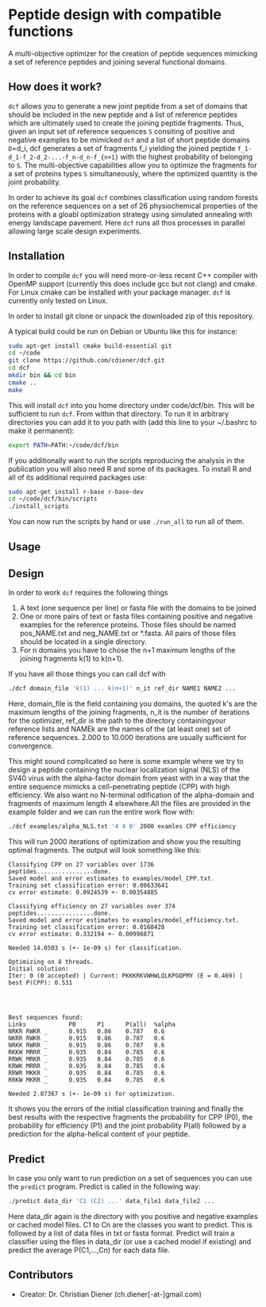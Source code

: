 Peptide design with compatible functions
========================================

A multi-objective optimizer for the creation of peptide sequences mimicking
a set of reference peptides and joining several functional domains.

How does it work?
-----------------

`dcf` allows you to generate a new joint peptide from a set of domains that
should be included in the new peptide and a list of reference peptides which are
ultimately used to create the joining peptide fragments. Thus, given an input set
of reference sequences `S` consiting of positive and negative examples to be mimicked
`dcf` and a list of short peptide domains `D`=d_i, dcf generates a set of fragments f_i
yielding the joined peptide `f_1-d_1-f_2-d_2-...-f_n-d_n-f_{n+1}` with the 
highest probability of belonging to `S`. The multi-objective capabilities allow you 
to optimize the fragments for a set of proteins types `S` simultaneously, where
the optimized quantity is the joint probability.

In order to achieve its goal `dcf` combines classification using random forests 
on the reference sequences on a set of 26 physiochemical properties of the proteins 
with a gloabl optimization strategy using simulated annealing with energy landscape
pavement. Here `dcf` runs all thos processes in parallel allowing large scale
design experiments.


Installation
------------

In order to compile `dcf` you will need more-or-less recent C++ compiler with 
OpenMP support (currently this does include gcc but not clang) and cmake. 
For Linux cmake can be installed with your package manager. 
`dcf` is currently only tested on Linux.

In order to install git clone or unpack the downloaded zip of this repository.

A typical build could be run on Debian or Ubuntu like this for instance:

```bash
sudo apt-get install cmake build-essential git
cd ~/code
git clone https://github.com/cdiener/dcf.git 
cd dcf
mkdir bin && cd bin
cmake ..
make
```

This will install `dcf` into you home directory under code/dcf/bin. This will
be sufficient to run `dcf`. From within that directory. To run it in arbitrary 
directories you can add it to you path with (add this line to your 
~/.bashrc to make it permanent):

```bash
export PATH=PATH:~/code/dcf/bin
``` 

If you additionally want to run the scripts reproducing
the analysis in the publication you will also need R and some of its packages.
To install R and all of its additional required packages use:

```bash
sudo apt-get install r-base r-base-dev
cd ~/code/dcf/bin/scripts
./install_scripts
```

You can now run the scripts by hand or use `./run_all` to run all of them.

Usage
-----

## Design

In order to work `dcf` requires the following things

1. A text (one sequence per line) or fasta file with the domains to be joined
2. One or more pairs of text or fasta files containing positive and negative 
   examples for the reference proteins. Those files should be named pos_NAME.txt
   and neg_NAME.txt or *.fasta. All pairs of those files should be located in a
   single directory.
3. For n domains you have to chose the n+1 maximum lengths of the joining 
   fragments k(1) to k(n+1).

If you have all those things you can call dcf with
```bash
./dcf domain_file 'k(1) ... k(n+1)' n_it ref_dir NAME1 NAME2 ...
``` 

Here, domain_file is the field containing you domains, the quoted k's are the 
maximum lengths of the joining fragments, n_it is the number of iterations for 
the optimizer, ref_dir is the path to the directory containingyour reference 
lists and NAMEk are the names of the (at least one) set of reference sequences. 
2.000 to 10.000 iterations are usually sufficient for convergence. 

This might sound complicated so here is some example where we try to design a peptide 
containing the nuclear localization signal (NLS) of the SV40 virus with the 
alpha-factor domain from yeast with in a way that the entire sequence mimicks a 
cell-penetrating peptide (CPP) with high efficiency. We also want no N-terminal 
odification of the alpha-domain and fragments of maximum length 4 elsewhere.All 
the files are provided in the example folder and we can run the entire work 
flow with:

```bash
./dcf examples/alpha_NLS.txt '4 4 0' 2000 examles CPP efficiency
```

This will run 2000 iterations of optimization and show you the resulting
optimal fragments. The output will look something like this:

```
Classifying CPP on 27 variables over 1736 peptides................done.
Saved model and error estimates to examples/model_CPP.txt.
Training set classification error: 0.00633641
cv error estimate: 0.0924539 +- 0.00354885

Classifying efficiency on 27 variables over 374 peptides................done.
Saved model and error estimates to examples/model_efficiency.txt.
Training set classification error: 0.0160428
cv error estimate: 0.332194 +- 0.00998871

Needed 14.0503 s (+- 1e-09 s) for classification.

Optimizing on 8 threads.
Initial solution:
Iter: 0 (0 accepted) | Current: PKKKRKVWHWLQLKPGQPMY (E = 0.469) | best P(CPP): 0.531




Best sequences found: 
Links            P0      P1      P(all)  %alpha
NRKR RWKR _      0.915   0.86    0.787   0.6
NKRR RWKR _      0.915   0.86    0.787   0.6
NRKK RWRR _      0.915   0.86    0.787   0.6
RKKW MRRR _      0.935   0.84    0.785   0.6
RRWK MRKR _      0.935   0.84    0.785   0.6
KRWK MRRR _      0.935   0.84    0.785   0.6
RRWR MKKR _      0.935   0.84    0.785   0.6
RRKW MKRR _      0.935   0.84    0.785   0.6

Needed 2.87367 s (+- 1e-09 s) for optimization.
```

It shows you the errors of the initial classification training and finally the
best results with the respective fragments the probability for CPP (P0), the probability
for efficiency (P1) and the joint probability P(all) followed by a prediction for the
alpha-helical content of your peptide.

## Predict

In case you only want to run prediction on a set of sequences you can use the
`predict` program. Predict is called in the following way:

```bash
./predict data_dir 'C1 (C2) ...' data_file1 data_file2 ...
```

Here data_dir again is the directory with you positive and negative examples or
cached model files. C1 to Cn are the classes you want to predict. This is followed
by a list of data files in txt or fasta format. Predict will train a classifier
using the files in data_dir (or use a cached model if existing) and predict the average
P(C1,...,Cn) for each data file.

Contributors
------------

* Creator: Dr. Christian Diener (ch.diener[-at-]gmail.com)
